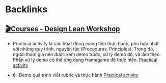 
# Backlinks
## [🎬Courses - Design Lean Workshop](<🎬Courses - Design Lean Workshop.md>)
- Practical activity là các hoạt động mang tính thực hành, phù hợp nhất với những quy trình, nguyên tắc (Procedures, Principles). Trong đó, người tham gia nên được xem demo trước, xử lý demo đó, và làm theo. Phần xử lý demo có thể ứng dụng framegame để thực hiện. [Practical activity](<Practical activity.md>)

- 6- Demo quá trình viết rubric và thực hành [Practical activity](<Practical activity.md>)

